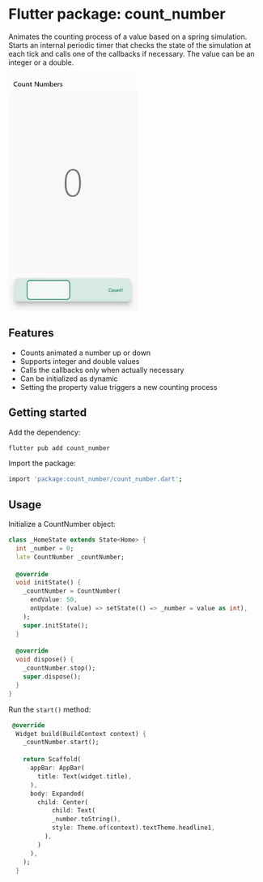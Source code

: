 # Flutter package: count_number

Animates the counting process of a value based on a spring simulation. 
Starts an internal periodic timer that checks the state of the simulation 
at each tick and calls one of the callbacks if necessary. The value can 
be an integer or a double.

<img title="example" src="https://raw.githubusercontent.com/jibbex/count_number/main/assets/count_num.gif" alt="" width="255" data-align="center">

## Features

* Counts animated a number up or down
* Supports integer and double values
* Calls the callbacks only when actually necessary
* Can be initialized as dynamic
* Setting the property value triggers a new counting process

## Getting started

Add the dependency:

```bash
flutter pub add count_number
```

Import the package:

```bash
import 'package:count_number/count_number.dart';
```

## Usage

Initialize a CountNumber object:

```dart
class _HomeState extends State<Home> {
  int _number = 0;
  late CountNumber _countNumber;

  @override
  void initState() {
    _countNumber = CountNumber(
      endValue: 50,
      onUpdate: (value) => setState(() => _number = value as int),
    );
    super.initState();
  }

  @override
  void dispose() {
    _countNumber.stop();
    super.dispose();
  }
}
```

Run the `start()` method:

```dart
 @override
  Widget build(BuildContext context) {
    _countNumber.start();

    return Scaffold(
      appBar: AppBar(
        title: Text(widget.title),
      ),
      body: Expanded(
        child: Center(
            child: Text(
            _number.toString(),
            style: Theme.of(context).textTheme.headline1,
          ),
        )
      ),
    );
  }
```
